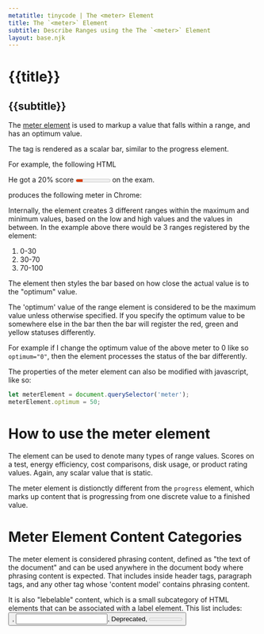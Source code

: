 ```yaml
---
metatitle: tinycode | The <meter> Element
title: The `<meter>` Element
subtitle: Describe Ranges using the The `<meter>` Element
layout: base.njk
---
```


# {{title}}
## {{subtitle}}

The [meter element](https://html.spec.whatwg.org/#the-meter-element) is used to markup a value that falls within a range, and has an optimum value. 

The tag is rendered as a scalar bar, similar to the progress element. 

For example, the following HTML

<p>He got a 20% score <meter min="0" low="30" high="70" max="100"
  value="20" optimum="100">20%</meter> on the exam.</p>

produces the following meter in Chrome:


Internally, the element creates 3 different ranges within the maximum and minimum values, based on the low and high values and the values in between. In the example above there would be 3 ranges registered by the element: 

1. 0-30
2. 30-70
3. 70-100

The element then styles the bar based on how close the actual value is to the "optimum" value.

The 'optimum' value of the range element is considered to be the maximum value unless otherwise specified. If you specify the optimum value to be somewhere else in the bar then the bar will register the red, green and yellow statuses differently. 

For example if I change the optimum value of the above meter to 0 like so `optimum="0"`, then the element processes the status of the bar differently.

The properties of the meter element can also be modified with javascript, like so: 

```js
let meterElement = document.querySelector('meter');
meterElement.optimum = 50;
```

# How to use the meter element

The element can be used to denote many types of range values. Scores on a test, energy efficiency, cost comparisons, disk usage, or product rating values. Again, any scalar value that is static. 


The meter element is distionctly different from the `progress` element, which marks up content that is progressing from one discrete value to a finished value. 

# Meter Element Content Categories

The meter element is considered phrasing content, defined as "the text of the document" and can be used anywhere in the document body where phrasing content is expected. That includes inside header tags, paragraph tags, and any other tag whose 'content model' contains phrasing content.

It is also "lebelable" content, which is a small subcategory of HTML elements that can be associated with a label element. This list includes: <button>, <input>, <keygen> Deprecated, <meter>, <output>, <progress>, <select>, and <textarea>.


